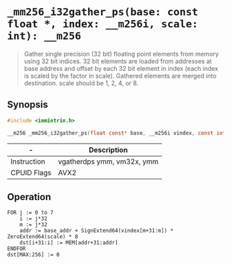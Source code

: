 `_mm256_i32gather_ps(base: const float *, index: __m256i, scale: int): __m256`
==============================================================================

> Gather single precision (32 bit) floating point elements from memory using 32 bit indices. 32 bit elements are loaded from addresses at base address and offset by each 32 bit element in index (each index is scaled by the factor in scale). Gathered elements are merged into destination. scale should be 1, 2, 4, or 8.

## Synopsis

```c
#include <immintrin.h>

__m256 _mm256_i32gather_ps(float const* base, __m256i vindex, const int scale);
```

| -           | Description                |
| ----------- | -------------------------- |
| Instruction | vgatherdps ymm, vm32x, ymm |
| CPUID Flags | AVX2                       |

## Operation

```
FOR j := 0 to 7
	i := j*32
	m := j*32
	addr := base_addr + SignExtend64(vindex[m+31:m]) * ZeroExtend64(scale) * 8
	dst[i+31:i] := MEM[addr+31:addr]
ENDFOR
dst[MAX:256] := 0
```

